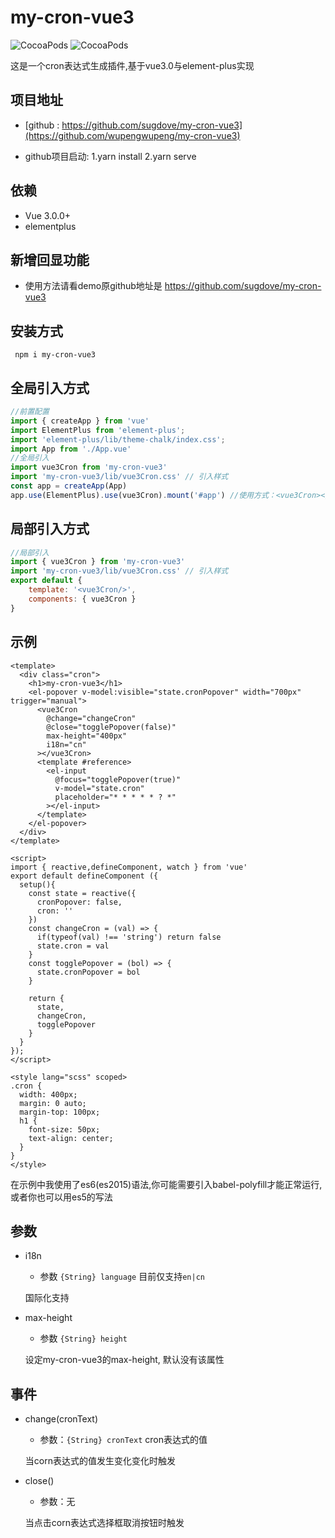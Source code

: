 # my-cron-vue3

![CocoaPods](https://img.shields.io/npm/dt/my-cron-vue3.svg)
![CocoaPods](https://img.shields.io/npm/v/my-cron-vue3.svg)


这是一个cron表达式生成插件,基于vue3.0与element-plus实现

## 项目地址

- [github : https://github.com/sugdove/my-cron-vue3](https://github.com/wupengwupeng/my-cron-vue3)

- github项目启动: 1.yarn install 2.yarn serve

## 依赖
- Vue 3.0.0+
- elementplus

## 新增回显功能
- 使用方法请看demo原github地址是 https://github.com/sugdove/my-cron-vue3
## 安装方式
```
 npm i my-cron-vue3
```

## 全局引入方式
```javascript
//前置配置
import { createApp } from 'vue'
import ElementPlus from 'element-plus';
import 'element-plus/lib/theme-chalk/index.css';
import App from './App.vue'
//全局引入
import vue3Cron from 'my-cron-vue3' 
import 'my-cron-vue3/lib/vue3Cron.css' // 引入样式
const app = createApp(App)
app.use(ElementPlus).use(vue3Cron).mount('#app') //使用方式：<vue3Cron></vue3Cron>
```
## 局部引入方式
```javascript
//局部引入
import { vue3Cron } from 'my-cron-vue3'
import 'my-cron-vue3/lib/vue3Cron.css' // 引入样式
export default {
    template: '<vue3Cron/>',
    components: { vue3Cron }
}
```
## 示例
```vue
<template>
  <div class="cron">
    <h1>my-cron-vue3</h1>
    <el-popover v-model:visible="state.cronPopover" width="700px" trigger="manual">
      <vue3Cron
        @change="changeCron"
        @close="togglePopover(false)"
        max-height="400px"
        i18n="cn"
      ></vue3Cron>
      <template #reference>
        <el-input
          @focus="togglePopover(true)"
          v-model="state.cron"
          placeholder="* * * * * ? *"
        ></el-input>
      </template>
    </el-popover>
  </div>
</template>

<script>
import { reactive,defineComponent, watch } from 'vue'
export default defineComponent ({
  setup(){
    const state = reactive({
      cronPopover: false,
      cron: ''
    })
    const changeCron = (val) => {
      if(typeof(val) !== 'string') return false
      state.cron = val
    }
    const togglePopover = (bol) => {
      state.cronPopover = bol
    }
    
    return {
      state,
      changeCron,
      togglePopover
    }
  }
});
</script>

<style lang="scss" scoped>
.cron {
  width: 400px;
  margin: 0 auto;
  margin-top: 100px;
  h1 {
    font-size: 50px;
    text-align: center;
  }
}
</style>

```

在示例中我使用了es6(es2015)语法,你可能需要引入babel-polyfill才能正常运行,或者你也可以用es5的写法

## 参数

- i18n

    - 参数 `{String} language` 目前仅支持`en|cn`
    
    国际化支持

- max-height

    - 参数 `{String} height` 
    
    设定my-cron-vue3的max-height, 默认没有该属性

## 事件
- change(cronText)

    - 参数：`{String} cronText` cron表达式的值
    
    当corn表达式的值发生变化变化时触发
    
- close()

    - 参数：无
    
    当点击corn表达式选择框取消按钮时触发
    
